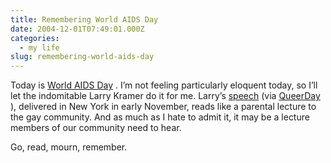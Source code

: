```yaml
---
title: Remembering World AIDS Day
date: 2004-12-01T07:49:01.000Z
categories:
  - my life
slug: remembering-world-aids-day
---
```

Today is [World AIDS Day][1] . I’m not feeling particularly eloquent today, so I’ll let the indomitable Larry Kramer do it for me. Larry’s [speech][2]  (via [QueerDay][3] ), delivered in New York in early November, reads like a parental lecture to the gay community. And as much as I hate to admit it, it may be a lecture members of our community need to hear.

Go, read, mourn, remember.



 [1]: http://www.worldaidsday.org/
 [2]: http://www.queerday.com/archives/006898.html
 [3]: http://queerday.com
